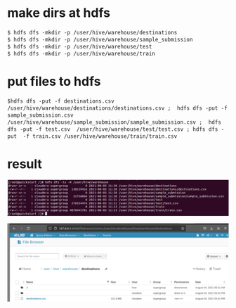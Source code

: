 # make dirs at hdfs
```
$ hdfs dfs -mkdir -p /user/hive/warehouse/destinations
$ hdfs dfs -mkdir -p /user/hive/warehouse/sample_submission
$ hdfs dfs -mkdir -p /user/hive/warehouse/test
$ hdfs dfs -mkdir -p /user/hive/warehouse/train
```


# put files to hdfs 
```
$hdfs dfs -put -f destinations.csv /user/hive/warehouse/destinations/destinations.csv ;  hdfs dfs -put -f sample_submission.csv /user/hive/warehouse/sample_submission/sample_submission.csv ;  hdfs dfs -put -f test.csv  /user/hive/warehouse/test/test.csv ; hdfs dfs -put  -f train.csv /user/hive/warehouse/train/train.csv
```
# result

![screen](./screenshots/ls_hdfs.png)

![screen](./screenshots/hue_file_browser.png)